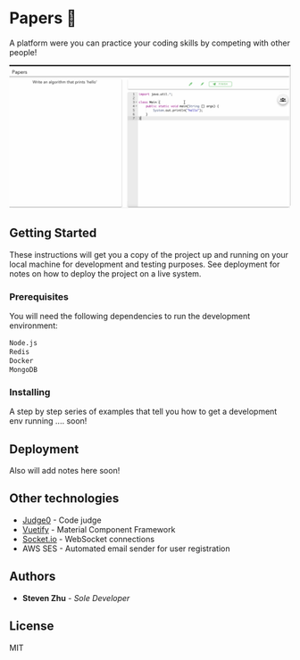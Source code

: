 # Papers :page_facing_up:

A platform were you can practice your coding skills by competing with other people! <br />

![](images/PapersDemo.gif)

## Getting Started

These instructions will get you a copy of the project up and running on your local machine for development and testing purposes. See deployment for notes on how to deploy the project on a live system.

### Prerequisites

You will need the following dependencies to run the development environment:

```
Node.js
Redis
Docker
MongoDB
```

### Installing

A step by step series of examples that tell you how to get a development env running .... soon!


## Deployment

Also will add notes here soon!

## Other technologies

* [Judge0](https://github.com/judge0/api) - Code judge
* [Vuetify](https://vuetifyjs.com/en/) - Material Component Framework
* [Socket.io](https://socket.io/) - WebSocket connections
* AWS SES - Automated email sender for user registration

## Authors

* **Steven Zhu** - *Sole Developer*


## License

MIT
